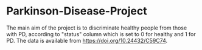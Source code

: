 # Parkinson-Disease-Project
The main aim of the project is to discriminate healthy people from those with PD, according to "status" column which is set to 0 for healthy and 1 for PD. The data is available from https://doi.org/10.24432/C59C74.
